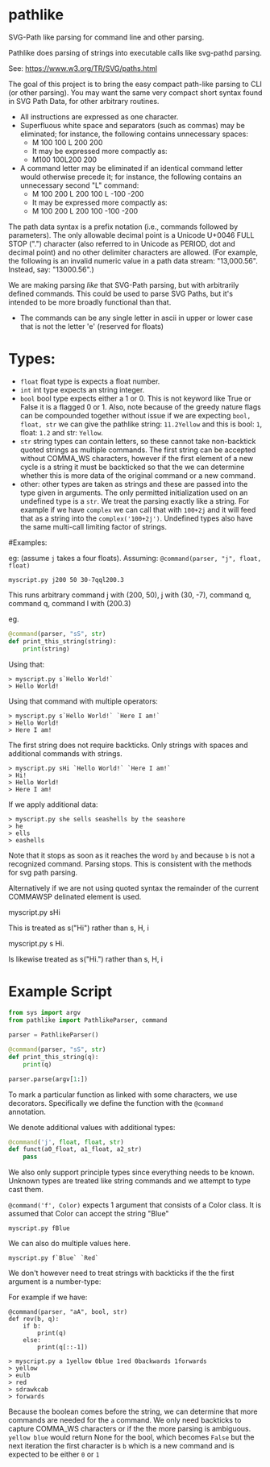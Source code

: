 # pathlike
SVG-Path like parsing for command line and other parsing.

Pathlike does parsing of strings into executable calls like svg-pathd parsing.

See:
https://www.w3.org/TR/SVG/paths.html

The goal of this project is to bring the easy compact path-like parsing to CLI (or other parsing). You may want the same very compact short syntax found in SVG Path Data, for other arbitrary routines.

* All instructions are expressed as one character.
* Superfluous white space and separators (such as commas) may be eliminated; for instance, the following contains unnecessary spaces:
    * M 100 100 L 200 200
    * It may be expressed more compactly as:
    * M100 100L200 200
* A command letter may be eliminated if an identical command letter would otherwise precede it; for instance, the following contains an unnecessary second "L" command:
    * M 100 200 L 200 100 L -100 -200
    * It may be expressed more compactly as:
    * M 100 200 L 200 100 -100 -200

The path data syntax is a prefix notation (i.e., commands followed by parameters). The only allowable decimal point is a Unicode U+0046 FULL STOP (".") character (also referred to in Unicode as PERIOD, dot and decimal point) and no other delimiter characters are allowed. (For example, the following is an invalid numeric value in a path data stream: "13,000.56". Instead, say: "13000.56".)

We are making parsing *like* that SVG-Path parsing, but with arbitrarily defined commands. This could be used to parse SVG Paths, but it's intended to be more broadly functional than that.

* The commands can be any single letter in ascii in upper or lower case that is not the letter 'e' (reserved for floats)

# Types:

* `float` float type is expects a float number.
* `int` int type expects an string integer.
* `bool` bool type expects either a 1 or 0. This is not keyword like True or False it is a flagged 0 or 1. Also, note because of the greedy nature flags can be compounded together without issue if we are expecting `bool, float, str` we can give the pathlike string: `11.2Yellow` and this is bool: `1`, float: `1.2` and str: `Yellow`.
* `str` string types can contain letters, so these cannot take non-backtick quoted strings as multiple commands. The first string can be accepted without COMMA_WS characters, however if the first element of a new cycle is a string it must be backticked so that the we can determine whether this is more data of the original command or a new command.
* other: other types are taken as strings and these are passed into the type given in arguments. The only permitted initialization used on an undefined type is a `str`. We treat the parsing exactly like a string. For example if we have `complex` we can call that with `100+2j` and it will feed that as a string into the `complex('100+2j')`. Undefined types also have the same multi-call limiting factor of strings.

#Examples:

eg: (assume `j` takes a four floats).
Assuming: `@command(parser, "j", float, float)`

`myscript.py j200 50 30-7qql200.3`

This runs arbitrary command j with (200, 50), j with (30, -7), command q, command q, command l with (200.3)


eg.
```python
@command(parser, "sS", str)
def print_this_string(string):
    print(string)
```

Using that:

```
> myscript.py s`Hello World!`
> Hello World!
```

Using that command with multiple operators: 

```
> myscript.py s`Hello World!` `Here I am!`
> Hello World!
> Here I am!
```

The first string does not require backticks. Only strings with spaces and additional commands with strings.

```
> myscript.py sHi `Hello World!` `Here I am!`
> Hi!
> Hello World!
> Here I am!
```


If we apply additional data:

```
> myscript.py she sells seashells by the seashore
> he
> ells
> eashells
```

Note that it stops as soon as it reaches the word `by` and because `b` is not a recognized command. Parsing stops. This is consistent with the methods for svg path parsing.


Alternatively if we are not using quoted syntax the remainder of the current COMMAWSP delinated element is used.

myscript.py sHi

This is treated as s("Hi") rather than s, H, i

myscript.py s Hi.

Is likewise treated as s("Hi.") rather than s, H, i

# Example Script

```python
from sys import argv
from pathlike import PathlikeParser, command

parser = PathlikeParser()

@command(parser, "sS", str)
def print_this_string(q):
    print(q)

parser.parse(argv[1:])
```

To mark a particular function as linked with some characters, we use decorators. Specifically we define the function with the `@command` annotation.

We denote additional values with additional types:

```python
@command('j', float, float, str)
def funct(a0_float, a1_float, a2_str)
    pass
```

We also only support principle types since everything needs to be known. Unknown types are treated
like string commands and we attempt to type cast them.

`@command('f', Color)` expects 1 argument that consists of a Color class. It is assumed that Color can accept the string "Blue"

`myscript.py fBlue`

We can also do multiple values here.
```
myscript.py f`Blue` `Red`
```

We don't however need to treat strings with backticks if the the first argument is a number-type:

For example if we have:
```
@command(parser, "aA", bool, str)
def rev(b, q):
    if b:
        print(q)
    else:
        print(q[::-1])
```

```
> myscript.py a 1yellow 0blue 1red 0backwards 1forwards
> yellow
> eulb
> red
> sdrawkcab
> forwards
```

Because the boolean comes before the string, we can determine that more commands are needed for the `a` command. We only need backticks to capture COMMA_WS characters or if the the more parsing is ambiguous. `yellow blue` would return None for the bool, which becomes `False` but the next iteration the first character is `b` which is a new command and is expected to be either `0` or `1`

